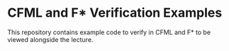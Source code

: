 # CFML and F* Verification Examples

This repository contains example code to verify in CFML and F* to be viewed alongside the lecture.
